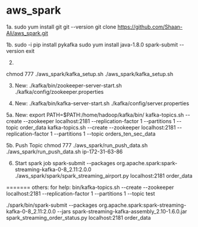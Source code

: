 # aws_spark

1a. 
sudo yum install git
git --version
git clone https://github.com/Shaan-Ali/aws_spark.git

1b. 
sudo -i
pip install pykafka
sudo yum install java-1.8.0
spark-submit --version
exit

2. 
chmod 777 ./aws_spark/kafka_setup.sh
./aws_spark/kafka_setup.sh

3. New:
./kafka/bin/zookeeper-server-start.sh ./kafka/config/zookeeper.properties

4. New:
./kafka/bin/kafka-server-start.sh ./kafka/config/server.properties

5a. New: 
export PATH=$PATH:/home/hadoop/kafka/bin/
kafka-topics.sh --create --zookeeper localhost:2181 --replication-factor 1 --partitions 1 --topic order_data
kafka-topics.sh --create --zookeeper localhost:2181 --replication-factor 1 --partitions 1 --topic orders_ten_sec_data


5b. Push Topic
chmod 777 ./aws_spark/run_push_data.sh
./aws_spark/run_push_data.sh ip-172-31-63-86

6. Start spark job 
spark-submit --packages org.apache.spark:spark-streaming-kafka-0-8_2.11:2.0.0 ./aws_spark/spark/spark_streaming_airport.py localhost:2181 order_data

=======
others: for help:
bin/kafka-topics.sh --create --zookeeper localhost:2181 --replication-factor 1 --partitions 1 --topic test

./spark/bin/spark-submit --packages org.apache.spark:spark-streaming-kafka-0-8_2.11:2.0.0  --jars spark-streaming-kafka-assembly_2.10-1.6.0.jar spark_streaming_order_status.py localhost:2181 order_data